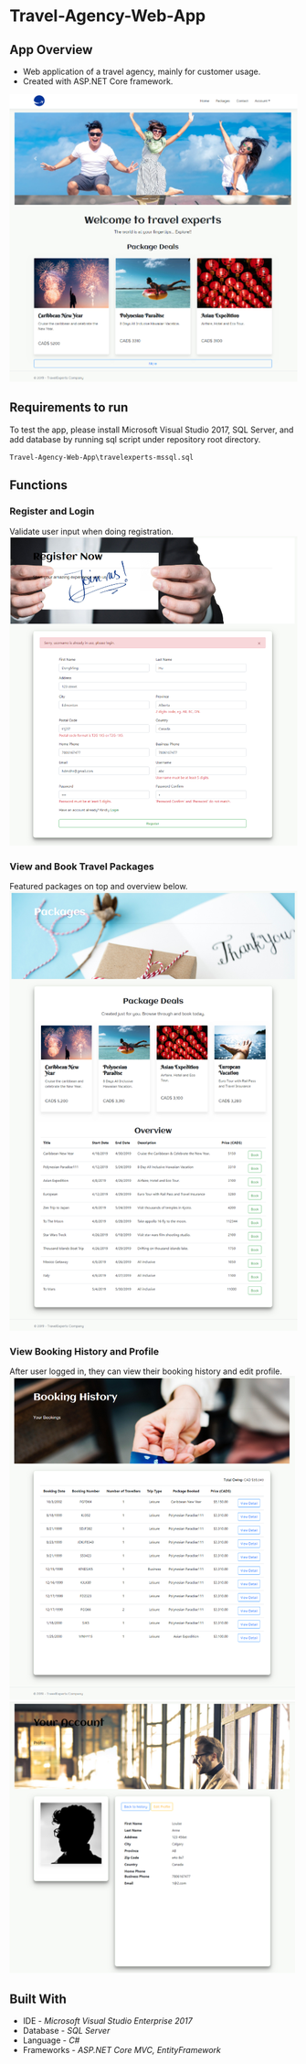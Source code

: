 # Travel-Agency-Web-App

## App Overview
* Web application of a travel agency, mainly for customer usage. 
* Created with ASP.NET Core framework.
<kbd>
  <img src="screenshots/landing_page.png" alt="preview"/>
</kbd>
<br>


## Requirements to run
To test the app, please install Microsoft Visual Studio 2017, SQL Server, and add database by running sql script under repository root directory.
```
Travel-Agency-Web-App\travelexperts-mssql.sql
```

## Functions

### Register and Login
Validate user input when doing registration.
<img src="screenshots/register.png" alt="register" width="700"></img>
<br>

### View and Book Travel Packages
Featured packages on top and overview below.
<img src="screenshots/packages.png" alt="book package" width="700"></img>
<br>


### View Booking History and Profile
After user logged in, they can view their booking history and edit profile.
<img src="screenshots/booking_history.png" alt="history" width="500"></img>
<img src="screenshots/profile.png" alt="history detail" width="500"></img>

## Built With
* IDE - *Microsoft Visual Studio Enterprise 2017*
* Database - *SQL Server*
* Language - *C#*
* Frameworks - *ASP.NET Core MVC, EntityFramework*

